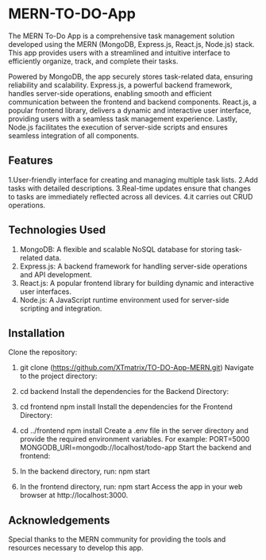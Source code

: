 # MERN-TO-DO-App
The MERN To-Do App is a comprehensive task management solution developed using the MERN (MongoDB, Express.js, React.js, Node.js) stack. This app provides users with a streamlined and intuitive interface to efficiently organize, track, and complete their tasks.

Powered by MongoDB, the app securely stores task-related data, ensuring reliability and scalability. Express.js, a powerful backend framework, handles server-side operations, enabling smooth and efficient communication between the frontend and backend components. React.js, a popular frontend library, delivers a dynamic and interactive user interface, providing users with a seamless task management experience. Lastly, Node.js facilitates the execution of server-side scripts and ensures seamless integration of all components.

## Features
1.User-friendly interface for creating and managing multiple task lists.
2.Add tasks with detailed descriptions.
3.Real-time updates ensure that changes to tasks are immediately reflected across all devices.
4.it carries out CRUD operations.

## Technologies Used
1. MongoDB: A flexible and scalable NoSQL database for storing task-related data.
2. Express.js: A backend framework for handling server-side operations and API development.
3. React.js: A popular frontend library for building dynamic and interactive user interfaces.
4. Node.js: A JavaScript runtime environment used for server-side scripting and integration.

## Installation
Clone the repository:

1. git clone (https://github.com/XTmatrix/TO-DO-App-MERN.git)
Navigate to the project directory:

2. cd backend
Install the dependencies for the Backend Directory:

3. cd frontend
npm install
Install the dependencies for the Frontend Directory:

4. cd ../frontend
npm install
Create a .env file in the server directory and provide the required environment variables. For example:
PORT=5000
MONGODB_URI=mongodb://localhost/todo-app
Start the backend and frontend:

5. In the backend directory, run:
npm start

6. In the frontend directory, run:
npm start
Access the app in your web browser at http://localhost:3000.

## Acknowledgements
Special thanks to the MERN community for providing the tools and resources necessary to develop this app.
